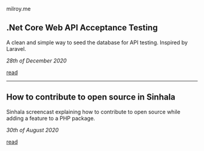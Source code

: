 milroy.me

## .Net Core Web API Acceptance Testing

A clean and simple way to seed the database for API testing. Inspired by Laravel.

_28th of December 2020_

[read](url)

-----

## How to contribute to open source in Sinhala

Sinhala screencast explaining how to contribute to open source while adding a feature to a PHP package.

_30th of August 2020_

[read](url)
